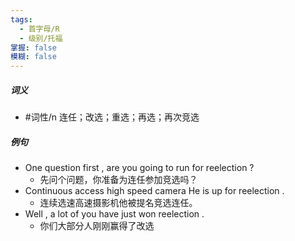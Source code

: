 ```yaml
---
tags:
  - 首字母/R
  - 级别/托福
掌握: false
模糊: false
---
```

##### 词义
- #词性/n  连任；改选；重选；再选；再次竞选
##### 例句
- One question first , are you going to run for reelection ?
	- 先问个问题，你准备为连任参加竞选吗？
- Continuous access high speed camera He is up for reelection .
	- 连续选速高速摄影机他被提名竞选连任。
- Well , a lot of you have just won reelection .
	- 你们大部分人刚刚赢得了改选
